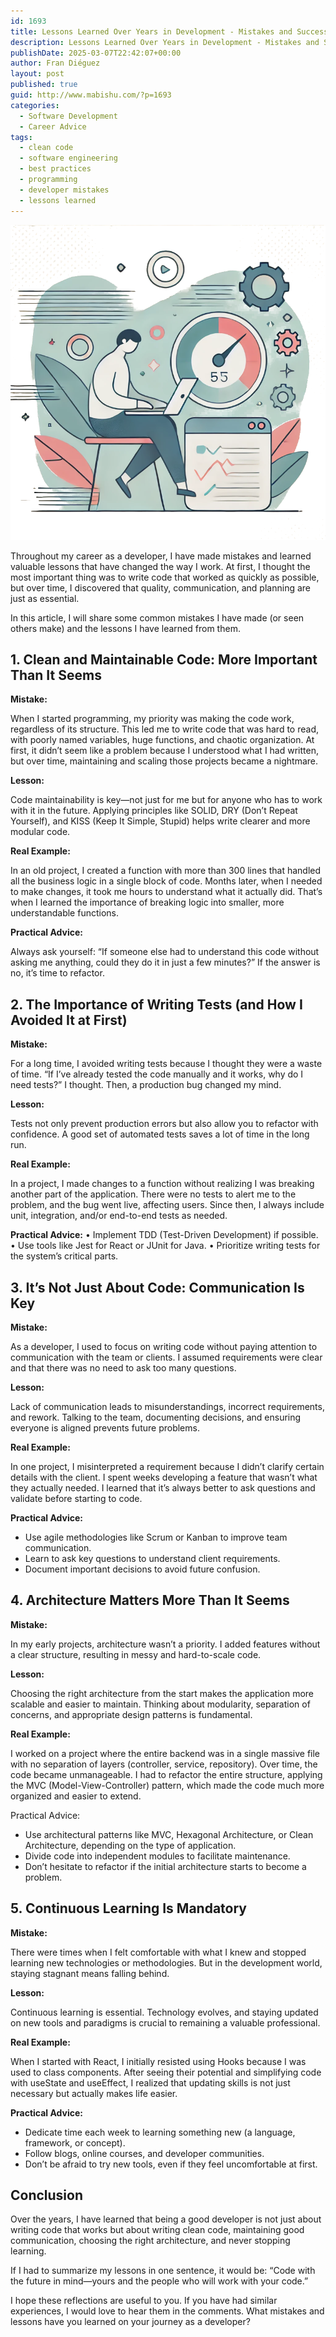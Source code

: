 ```yaml
---
id: 1693
title: Lessons Learned Over Years in Development - Mistakes and Successes
description: Lessons Learned Over Years in Development - Mistakes and Successes
publishDate: 2025-03-07T22:42:07+00:00
author: Fran Diéguez
layout: post
published: true
guid: http://www.mabishu.com/?p=1693
categories:
  - Software Development
  - Career Advice
tags:
  - clean code
  - software engineering
  - best practices
  - programming
  - developer mistakes
  - lessons learned
---
```


![Performance](./performance.png)

Throughout my career as a developer, I have made mistakes and learned valuable lessons that have changed the way I work. At first, I thought the most important thing was to write code that worked as quickly as possible, but over time, I discovered that quality, communication, and planning are just as essential.

In this article, I will share some common mistakes I have made (or seen others make) and the lessons I have learned from them.

## 1. Clean and Maintainable Code: More Important Than It Seems

**Mistake:**


When I started programming, my priority was making the code work, regardless of its structure. This led me to write code that was hard to read, with poorly named variables, huge functions, and chaotic organization. At first, it didn’t seem like a problem because I understood what I had written, but over time, maintaining and scaling those projects became a nightmare.

**Lesson:**

Code maintainability is key—not just for me but for anyone who has to work with it in the future. Applying principles like SOLID, DRY (Don’t Repeat Yourself), and KISS (Keep It Simple, Stupid) helps write clearer and more modular code.

**Real Example:**

In an old project, I created a function with more than 300 lines that handled all the business logic in a single block of code. Months later, when I needed to make changes, it took me hours to understand what it actually did. That’s when I learned the importance of breaking logic into smaller, more understandable functions.

**Practical Advice:**

Always ask yourself: “If someone else had to understand this code without asking me anything, could they do it in just a few minutes?” If the answer is no, it’s time to refactor.

## 2. The Importance of Writing Tests (and How I Avoided It at First)

**Mistake:**

For a long time, I avoided writing tests because I thought they were a waste of time. “If I’ve already tested the code manually and it works, why do I need tests?” I thought. Then, a production bug changed my mind.

**Lesson:**

Tests not only prevent production errors but also allow you to refactor with confidence. A good set of automated tests saves a lot of time in the long run.

**Real Example:**

In a project, I made changes to a function without realizing I was breaking another part of the application. There were no tests to alert me to the problem, and the bug went live, affecting users. Since then, I always include unit, integration, and/or end-to-end tests as needed.

**Practical Advice:**
	•	Implement TDD (Test-Driven Development) if possible.
	•	Use tools like Jest for React or JUnit for Java.
	•	Prioritize writing tests for the system’s critical parts.

## 3. It’s Not Just About Code: Communication Is Key

**Mistake:**

As a developer, I used to focus on writing code without paying attention to communication with the team or clients. I assumed requirements were clear and that there was no need to ask too many questions.

**Lesson:**

Lack of communication leads to misunderstandings, incorrect requirements, and rework. Talking to the team, documenting decisions, and ensuring everyone is aligned prevents future problems.

**Real Example:**

In one project, I misinterpreted a requirement because I didn’t clarify certain details with the client. I spent weeks developing a feature that wasn’t what they actually needed. I learned that it’s always better to ask questions and validate before starting to code.

**Practical Advice:**

- Use agile methodologies like Scrum or Kanban to improve team communication.
- Learn to ask key questions to understand client requirements.
- Document important decisions to avoid future confusion.

## 4. Architecture Matters More Than It Seems

**Mistake:**

In my early projects, architecture wasn’t a priority. I added features without a clear structure, resulting in messy and hard-to-scale code.

**Lesson:**

Choosing the right architecture from the start makes the application more scalable and easier to maintain. Thinking about modularity, separation of concerns, and appropriate design patterns is fundamental.

**Real Example:**

I worked on a project where the entire backend was in a single massive file with no separation of layers (controller, service, repository). Over time, the code became unmanageable. I had to refactor the entire structure, applying the MVC (Model-View-Controller) pattern, which made the code much more organized and easier to extend.

Practical Advice:
- Use architectural patterns like MVC, Hexagonal Architecture, or Clean Architecture, depending on the type of application.
- Divide code into independent modules to facilitate maintenance.
- Don’t hesitate to refactor if the initial architecture starts to become a problem.

## 5. Continuous Learning Is Mandatory

**Mistake:**

There were times when I felt comfortable with what I knew and stopped learning new technologies or methodologies. But in the development world, staying stagnant means falling behind.

**Lesson:**

Continuous learning is essential. Technology evolves, and staying updated on new tools and paradigms is crucial to remaining a valuable professional.

**Real Example:**

When I started with React, I initially resisted using Hooks because I was used to class components. After seeing their potential and simplifying code with useState and useEffect, I realized that updating skills is not just necessary but actually makes life easier.

**Practical Advice:**

 - Dedicate time each week to learning something new (a language, framework, or concept).
 - Follow blogs, online courses, and developer communities.
 - Don’t be afraid to try new tools, even if they feel uncomfortable at first.

## Conclusion

Over the years, I have learned that being a good developer is not just about writing code that works but about writing clean code, maintaining good communication, choosing the right architecture, and never stopping learning.

If I had to summarize my lessons in one sentence, it would be:
“Code with the future in mind—yours and the people who will work with your code.”

I hope these reflections are useful to you. If you have had similar experiences, I would love to hear them in the comments. What mistakes and lessons have you learned on your journey as a developer?
</div>
